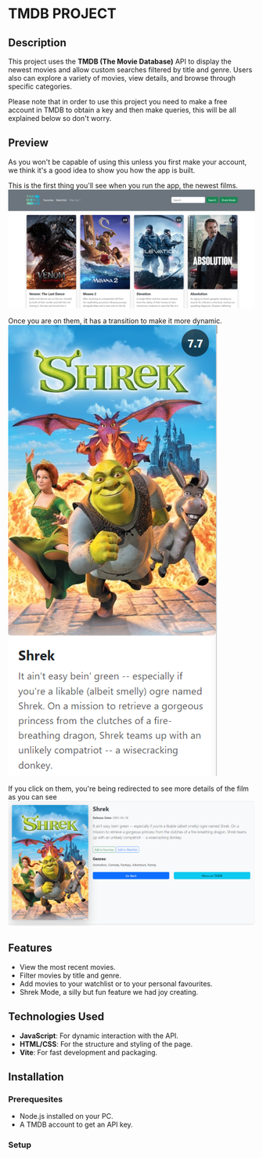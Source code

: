 # TMDB PROJECT

## Description

This project uses the **TMDB (The Movie Database)** API to display the newest movies and allow custom searches filtered by title  and genre. 
Users also can explore a variety of movies, view details, and browse through specific categories.

Please note that in order to use this project you need to make a free account in TMDB to obtain a key and then make queries, this will be all explained below so don't worry.

## Preview

As you won't be capable of using this unless you first make your account, we think it's a good idea to show you how the app is built.

This is the first thing you'll see when you run the app, the newest films.
![recentMovies.png](src/img/recentMovies.png)

Once you are on them, it has a transition to make it more dynamic.
![hover.png](src/img/hover.png)

If you click on them, you're being redirected to see more details of the film as you can see
![clickOn.png](src/img/clickOn.png)

## Features

- View the most recent movies.
- Filter movies by title and genre.
- Add movies to your watchlist or to your personal favourites.
- Shrek Mode, a silly but fun feature we had joy creating.

## Technologies Used

- **JavaScript**: For dynamic interaction with the API.
- **HTML/CSS**: For the structure and styling of the page.
- **Vite**: For fast development and packaging.

## Installation

### Prerequesites

- Node.js installed on your PC.
- A TMDB account to get an API key.

### Setup

